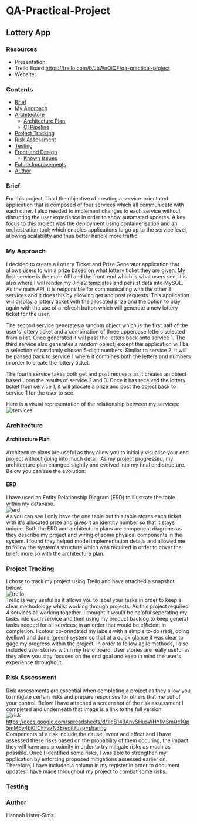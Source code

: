 # QA-Practical-Project
## **Lottery App**

### **Resources**

* Presentation:
* Trello Board:https://trello.com/b/JbWnQiQF/qa-practical-project
* Website: 

### **Contents**
* [Brief](#brief)
* [My Approach](#my-approach)
* [Architecture](#architecture)
  * [Architecture Plan](#architecture-plan)
  * [CI Pipeline](#ci-pipeline)
* [Project Tracking](#project-tracking)
* [Risk Assessment](#risk-assessment)
* [Testing](#testing)
* [Front-end Design](#front-end-design)
  * [Known Issues](#known-issues)
* [Future Improvements](#future-improvements)
* [Author](#author)

### **Brief**
For this project, I had the objective of creating a service-orientated application that is composed of four services which all communicate with each other. I also needed to implement changes to each service without disrupting the user experience in order to show automated updates. A key focus to this project was the deployment using containerisation and an orchestration tool; which enables applications to go up to the service level, allowing scalability and thus better handle more traffic.

### **My Approach**
I decided to create a Lottery Ticket and Prize Generator application that allows users to win a prize based on what lottery ticket they are given. My first service is the main API and the front-end which is what users see, it is also where I will render my Jinja2 templates and persist data into MySQL. As the main API, it is responsible for communicating with the other 3 services and it does this by allowing get and post requests. This application will display a lottery ticket with the allocated prize and the option to play again with the use of a refresh button which will generate a new lottery ticket for the user.  

The second service generates a random object which is the first half of the user's lottery ticket and a combination of three uppercase letters selected from a list. Once generated it will pass the letters back onto service 1. The third service also generates a random object; except this application will be a selection of randomly chosen 5-digit numbers. Similar to service 2, it will be passed back to service 1 where it combines both the letters and numbers in order to create the lottery ticket.

The fourth service takes both get and post requests as it creates an object based upon the results of service 2 and 3. Once it has received the lottery ticket from service 1, it will allocate a prize and post the object back to service 1 for the user to see.  

Here is a visual representation of the relationship between my services:  
![services][services]

### **Architecture**
#### **Architecture Plan**
Architecture plans are useful as they allow you to initially visualise your end project without going into much detail. As my project progressed, my architecture plan changed slightly and evolved into my final end structure. Below you can see the evolution:    

#### **ERD**
I have used an Entity Relationship Diagram (ERD) to illustrate the table within my database.  
![erd][erd]  
As you can see I only have the one table but this table stores each ticket with it's allocated prize and gives it an identity number so that it stays unique. Both the ERD and architecture plans are component diagrams as they describe my project and wiring of some physical components in the system. I found they helped model implementation details and  allowed me to follow the system's structure which was required in order to cover the brief; more so with the architecture plan.  

### **Project Tracking**
I chose to track my project using Trello and have attached a snapshot below:  
![trello][trello]  
Trello is very useful as it allows you to label your tasks in order to keep a clear methodology whilst working through projects. As this project required 4 services all working together, I thought it would be helpful seperating my tasks into each service and then using my product backlog to keep general tasks needed for all services; in an order that would be efficient in completion. I colour co-orindated my labels with a simple to-do (red), doing (yellow) and done (green) system so that at a quick glance it was clear to gage my progress within the project. In order to follow agile methods, I also included user stories within my trello board. User stories are really useful as they allow you stay focused on the end goal and keep in mind the user's experience throughout.

### **Risk Assessment**
Risk assessments are essential when completing a project as they allow you to mitigate certain risks and prepare responses for others that me out of your control. Below I have attached a screenshot of the risk assessment I completed and underneath that image is a link to the full version:  
![risk][risk]  
https://docs.google.com/spreadsheets/d/1lqB149AnvSHusWHYlMSmQc1Qp5mM6y4bi0fCFFa7N3E/edit?usp=sharing  
Components of a risk include the cause, event and effect and I have assessed these risks based on the probability of them occuring, the impact they will have and proximity in order to try mitigate risks as much as possible. Once I identified some risks, I was able to strengthen my application by enforcing proposed mitigations assessed earlier on. Therefore, I have included a column in my register in order to document updates I have made throughout my project to combat some risks.  

### **Testing**


### **Author**
Hannah Lister-Sims

[erd]:https://i.imgur.com/pXvji8l.png?1
[services]:https://i.imgur.com/QDP3UB6.png
[trello]:https://i.imgur.com/Spu1E0m.png
[risk]:https://i.imgur.com/2WIr8rm.png
